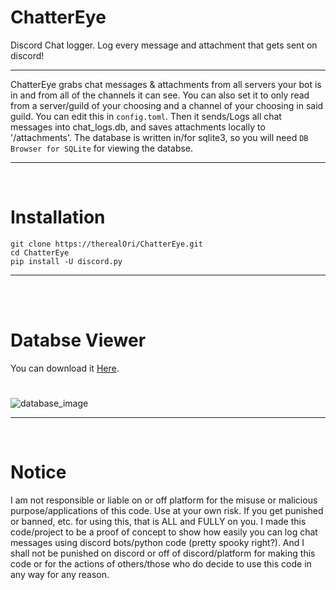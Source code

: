 # ChatterEye
Discord Chat logger. Log every message and attachment that gets sent on discord!
__ __

ChatterEye grabs chat messages & attachments from all servers your bot is in and from all of the channels it can see. You can also set it to only read from a server/guild of your choosing and a channel of your choosing in said guild. You can edit this in `config.toml`. Then it sends/Logs all chat messages into chat_logs.db, and saves attachments locally to '/attachments'.
The database is written in/for sqlite3, so you will need `DB Browser for SQLite` for viewing the databse.
__ __

<br> 

# Installation
```
git clone https://therealOri/ChatterEye.git
cd ChatterEye
pip install -U discord.py
```
__ __

<br>
<br>

# Databse Viewer 
You can download it [Here](https://sqlitebrowser.org/).
#
![database_image](https://github.com/therealOri/Chatter/assets/45724082/3e1c8a9e-b551-4300-90a7-e3ac5607efff.png)
__ __

<br>

# Notice
I am not responsible or liable on or off platform for the misuse or malicious purpose/applications of this code. Use at your own risk. If you get punished or banned, etc. for using this, that is ALL and FULLY on you. I made this code/project to be a proof of concept to show how easily you can log chat messages using discord bots/python code (pretty spooky right?). And I shall not be punished on discord or off of discord/platform for making this code or for the actions of others/those who do decide to use this code in any way for any reason.
